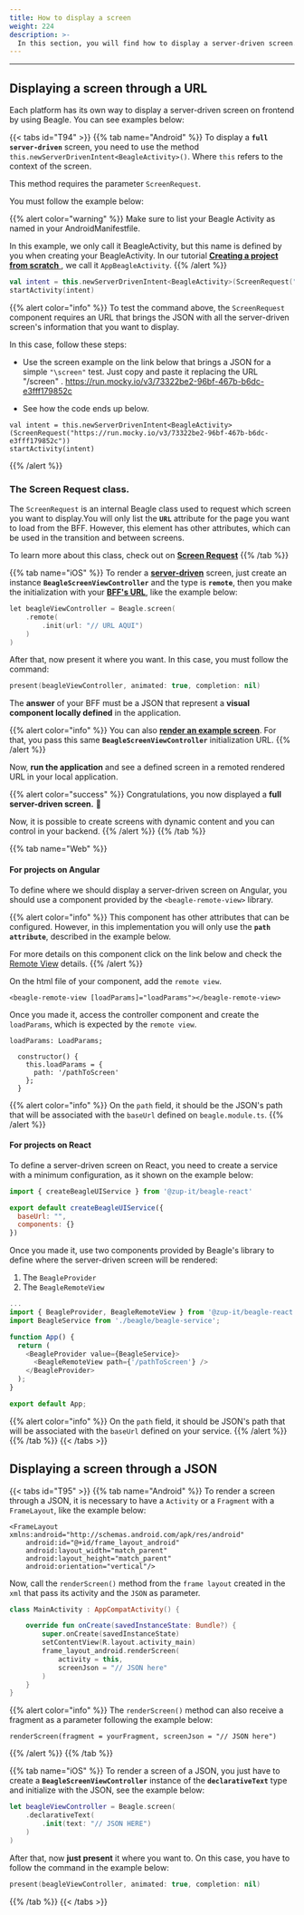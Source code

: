```yaml
---
title: How to display a screen
weight: 224
description: >-
  In this section, you will find how to display a server-driven screen.
---
```


---

## Displaying a screen through a URL

Each platform has its own way to display a server-driven screen on frontend by using Beagle. You can see examples below:

{{< tabs id="T94" >}}
{{% tab name="Android" %}}
To display a **`full server-driven`** screen, you need to use the method `this.newServerDrivenIntent<BeagleActivity>()`. Where `this` refers to the context of the screen. 

This method requires the parameter `ScreenRequest`.

You must follow the example below:

{{% alert color="warning" %}}
Make sure to list your Beagle Activity as named in your AndroidManifestfile.

In this example, we only call it BeagleActivity, but this name is defined by you when creating your BeagleActivity. In our tutorial [**Creating a project from scratch** ](/docs/get-started/creating-a-project-from-scratch/case-android), we call it `AppBeagleActivity`. 
{{% /alert %}}

```kotlin
val intent = this.newServerDrivenIntent<BeagleActivity>(ScreenRequest("/screen"))
startActivity(intent)
```

{{% alert color="info" %}}
To test the command above, the `ScreenRequest` component requires an URL that brings the JSON with all the server-driven screen's information that you want to display.

In this case, follow these steps:

* Use the screen example on the link below that brings a JSON for a simple `"\screen"` test. Just copy and paste it replacing the  URL "/screen" .
https://run.mocky.io/v3/73322be2-96bf-467b-b6dc-e3fff179852c

* See how the code ends up below. 

```text
val intent = this.newServerDrivenIntent<BeagleActivity>(ScreenRequest("https://run.mocky.io/v3/73322be2-96bf-467b-b6dc-e3fff179852c"))
startActivity(intent)
```
{{% /alert %}}

### The Screen Request class.

The `ScreenRequest` is an internal Beagle class used to request which screen you want to display.You will only list the **`URL`** attribute for the page you want to load from the BFF. However, this element has other attributes, which can be used in the transition and between screens. 

To learn more about this class, check out on [**Screen Request**](/docs/api/screen-request) 
{{% /tab %}}

{{% tab name="iOS" %}}
To render a [**server-driven**](/docs/key-concepts#server-driven-ui) screen, just create an instance **`BeagleScreenViewController`** and the type is **`remote`**, then you make the initialization with your [**BFF's URL**](/docs/key-concepts#backend-for-frontend), like the example below:

```kotlin
let beagleViewController = Beagle.screen(
    .remote(
        .init(url: "// URL AQUI")
    )
)
```

After that, now present it where you want. In this case, you must follow the command:

```swift
present(beagleViewController, animated: true, completion: nil)
```

The **answer** of your BFF must be a JSON that represent a **visual component locally defined** in the application.

{{% alert color="info" %}}
You can also [**render an example screen**](https://run.mocky.io/v3/2ee29265-5edb-4c61-8a30-827760ae66ca). For that, you pass this same **`BeagleScreenViewController`** initialization URL. 
{{% /alert %}}

Now, **run the application** and see a defined screen in a remoted rendered URL in your local application.


{{% alert color="success" %}}
Congratulations, you now displayed a **full server-driven screen.**  🎉 

Now, it is possible to create screens with dynamic content and you can control in your backend.
{{% /alert %}}
{{% /tab %}}

{{% tab name="Web" %}}
#### **For projects on Angular**

To define where we should display a server-driven screen on Angular, you should use a component provided by the `<beagle-remote-view>` library.

{{% alert color="info" %}}
This component has other attributes that can be configured. However, in this implementation you will only use the **`path attribute`**, described in the example below.  

For more details on this component click on the link below and check the [Remote View](/docs/resources/customization/beagle-for-web/remote-view-parameters) details.
{{% /alert %}}

On the html file of your component, add the `remote view`. 

```markup
<beagle-remote-view [loadParams]="loadParams"></beagle-remote-view>
```

Once you made it, access the controller component and create the `loadParams`, which is expected by the `remote view`. 


```text
loadParams: LoadParams;

  constructor() {
    this.loadParams = {
      path: '/pathToScreen'
    };
  }
```

{{% alert color="info" %}}
On the `path` field, it should be the JSON's path that will be associated with the `baseUrl` defined on `beagle.module.ts`.
{{% /alert %}}

#### **For projects on React**

To define a server-driven screen on React, you need to create a service with a minimum configuration, as it shown on the example below:

```javascript
import { createBeagleUIService } from '@zup-it/beagle-react'

export default createBeagleUIService({
  baseUrl: "",
  components: {}
})
```

Once you made it, use two components provided by Beagle's library to define where the server-driven screen will be rendered:

1. The `BeagleProvider`
2. The `BeagleRemoteView`

```javascript
...
import { BeagleProvider, BeagleRemoteView } from '@zup-it/beagle-react';
import BeagleService from './beagle/beagle-service';

function App() {
  return (
    <BeagleProvider value={BeagleService}>
      <BeagleRemoteView path={'/pathToScreen'} />
    </BeagleProvider>
  );
}

export default App;
```

{{% alert color="info" %}}
On the `path` field, it should be JSON's path that will be associated with the `baseUrl` defined on your service.
{{% /alert %}}
{{% /tab %}}
{{< /tabs >}}

## Displaying a screen through a JSON

{{< tabs id="T95" >}}
{{% tab name="Android" %}}
To render a screen through a JSON, it is necessary to have a `Activity` or a `Fragment` with a `FrameLayout`, like the example below:

```markup
<FrameLayout xmlns:android="http://schemas.android.com/apk/res/android"
    android:id="@+id/frame_layout_android"
    android:layout_width="match_parent"
    android:layout_height="match_parent"
    android:orientation="vertical"/>
```


Now, call the `renderScreen()` method from the `frame layout` created in the `xml` that pass its activity and the `JSON` as parameter.


```kotlin
class MainActivity : AppCompatActivity() {

    override fun onCreate(savedInstanceState: Bundle?) {
        super.onCreate(savedInstanceState)
        setContentView(R.layout.activity_main)
        frame_layout_android.renderScreen(
            activity = this, 
            screenJson = "// JSON here"
        )
    }
}
```


{{% alert color="info" %}}
The `renderScreen()` method can also receive a fragment as a parameter following the example below: 

`renderScreen(fragment = yourFragment, screenJson = "// JSON here")`

{{% /alert %}}
{{% /tab %}}

{{% tab name="iOS" %}}
To render a screen of a JSON, you just have to create a **`BeagleScreenViewController`** instance of the **`declarativeText`** type and initialize with the JSON, see the example below:

```swift
let beagleViewController = Beagle.screen(
    .declarativeText(
        .init(text: "// JSON HERE")
    )
)
```

After that, now **just present** it where you want to. On this case, you have to follow the command in the example below:

```swift
present(beagleViewController, animated: true, completion: nil)
```
{{% /tab %}}
{{< /tabs >}}
